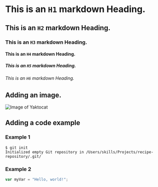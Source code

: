# This is an `H1` markdown Heading.
## This is an `H2` markdown Heading.
### This is an `H3` markdown Heading.
#### This is an `H4` markdown Heading.
##### This is an `H5` markdown Heading.
###### This is an `H6` markdown Heading.

## Adding an image.
![Image of Yaktocat](https://octodex.github.com/images/yaktocat.png)

## Adding a code example

### Example 1
```
$ git init
Initialized empty Git repository in /Users/skills/Projects/recipe-repository/.git/
```

### Example 2
``` javascript
var myVar = "Hello, world!";
```
